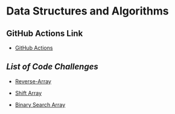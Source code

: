 # Data Structures and Algorithms

## GitHub Actions Link

* [GitHub Actions](https://github.com/ammarBadwan-401-advanced-javascript/data-structures-and-algorithms/actions)

## ***List of Code Challenges***

* [Reverse-Array](https://github.com/ammarBadwan-401-advanced-javascript/data-structures-and-algorithms/tree/master/challenges/arrayReverse)

* [Shift Array](https://github.com/ammarBadwan-401-advanced-javascript/data-structures-and-algorithms/tree/master/challenges/arrayShift)

* [Binary Search Array](https://github.com/ammarBadwan-401-advanced-javascript/data-structures-and-algorithms/tree/master/challenges/arrayBinarySearch)